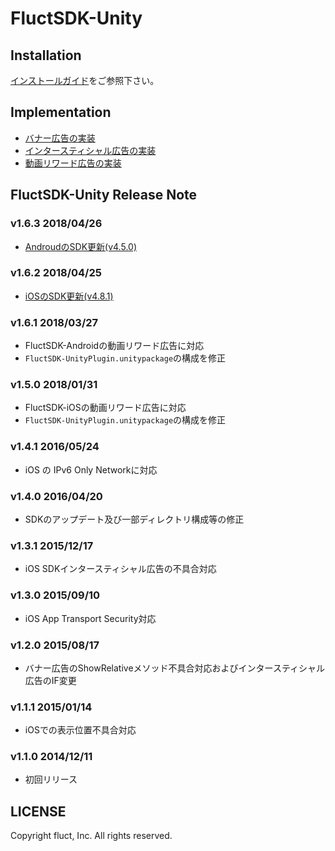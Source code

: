 # FluctSDK-Unity
## Installation
[インストールガイド](./Documents/install_manual.md)をご参照下さい。

## Implementation
* [バナー広告の実装](./Documents/banner.md)
* [インタースティシャル広告の実装](./Documents/interstitial.md)
* [動画リワード広告の実装](./Documents/rewarded_video.md)

## FluctSDK-Unity Release Note
### v1.6.3 2018/04/26
* [AndroudのSDK更新(v4.5.0)](https://github.com/voyagegroup/FluctSDK-Android#2018417)

### v1.6.2 2018/04/25
* [iOSのSDK更新(v4.8.1)](https://github.com/voyagegroup/FluctSDK-iOS#v481-20180424)

### v1.6.1 2018/03/27
* FluctSDK-Androidの動画リワード広告に対応
* `FluctSDK-UnityPlugin.unitypackage`の構成を修正

### v1.5.0 2018/01/31
* FluctSDK-iOSの動画リワード広告に対応
* `FluctSDK-UnityPlugin.unitypackage`の構成を修正

### v1.4.1 2016/05/24
* iOS の IPv6 Only Networkに対応

### v1.4.0 2016/04/20 
* SDKのアップデート及び一部ディレクトリ構成等の修正
       
### v1.3.1 2015/12/17 
* iOS SDKインタースティシャル広告の不具合対応
       
### v1.3.0 2015/09/10 
* iOS App Transport Security対応
       
### v1.2.0 2015/08/17 
* バナー広告のShowRelativeメソッド不具合対応およびインタースティシャル広告のIF変更

### v1.1.1 2015/01/14 
* iOSでの表示位置不具合対応

### v1.1.0 2014/12/11
* 初回リリース

## LICENSE
Copyright fluct, Inc. All rights reserved.
